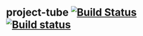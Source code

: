 ﻿# project-tube [![Build Status](https://travis-ci.com/IssouProjects/project-tube.svg?branch=master)](https://travis-ci.com/IssouProjects/project-tube) [![Build status](https://ci.appveyor.com/api/projects/status/7ww8rcrs0ul87mdt/branch/master?svg=true)](https://ci.appveyor.com/project/IssouProjects/project-tube/branch/master)
